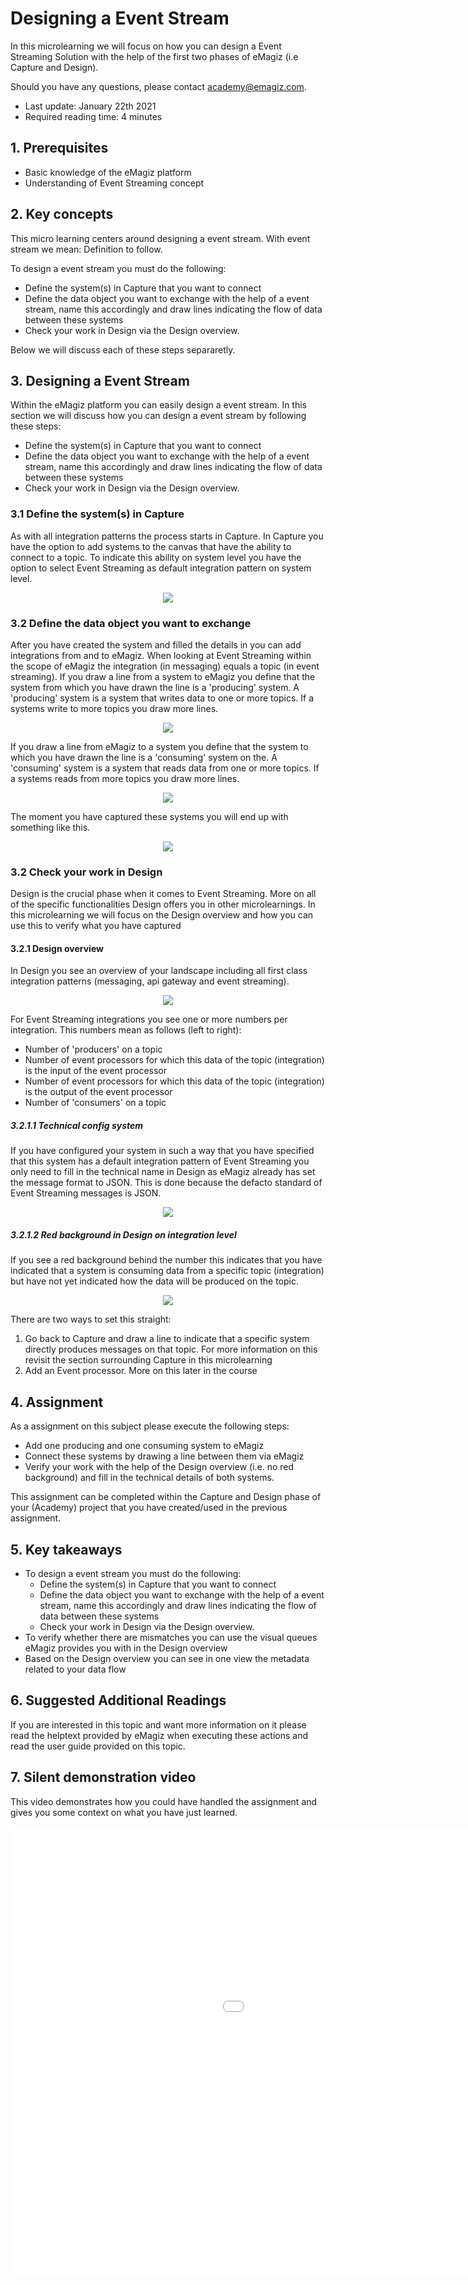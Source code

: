 # Designing a Event Stream

In this microlearning we will focus on how you can design a Event Streaming Solution with the help of the first two phases of eMagiz (i.e Capture and Design).

Should you have any questions, please contact academy@emagiz.com.

- Last update: January 22th 2021
- Required reading time: 4 minutes

## 1. Prerequisites
- Basic knowledge of the eMagiz platform
- Understanding of Event Streaming concept

## 2. Key concepts
This micro learning centers around designing a event stream.
With event stream we mean: Definition to follow.

To design a event stream you must do the following:

- Define the system(s) in Capture that you want to connect
- Define the data object you want to exchange with the help of a event stream, name this accordingly and draw lines indicating the flow of data between these systems
- Check your work in Design via the Design overview.

Below we will discuss each of these steps separaretly.

## 3. Designing a Event Stream

Within the eMagiz platform you can easily design a event stream.
In this section we will discuss how you can design a event stream by following these steps:

- Define the system(s) in Capture that you want to connect
- Define the data object you want to exchange with the help of a event stream, name this accordingly and draw lines indicating the flow of data between these systems
- Check your work in Design via the Design overview.

### 3.1 Define the system(s) in Capture

As with all integration patterns the process starts in Capture. In Capture you have the option to add systems to the canvas that have the ability to connect to a topic.
To indicate this ability on system level you have the option to select Event Streaming as default integration pattern on system level.

<p align="center"><img src="../../img/microlearning/ml-designing-a-event-stream--capture-es-system-config.png"></p>

### 3.2 Define the data object you want to exchange

After you have created the system and filled the details in you can add integrations from and to eMagiz. When looking at Event Streaming within the scope of eMagiz the integration (in messaging) equals a topic (in event streaming).
If you draw a line from a system to eMagiz you define that the system from which you have drawn the line is a 'producing' system. A 'producing' system is a system that writes data to one or more topics. If a systems write to more topics you draw more lines.

<p align="center"><img src="../../img/microlearning/ml-designing-a-event-stream--capture-es-producing-integration.png"></p>

If you draw a line from eMagiz to a system you define that the system to which you have drawn the line is a 'consuming' system on the. A 'consuming' system is a system that reads data from one or more topics. If a systems reads from more topics you draw more lines.

<p align="center"><img src="../../img/microlearning/ml-designing-a-event-stream--capture-es-consuming-integration.png"></p>

The moment you have captured these systems you will end up with something like this.

<p align="center"><img src="../../img/microlearning/ml-designing-a-event-stream--capture-es-result.png"></p>

### 3.2 Check your work in Design

Design is the crucial phase when it comes to Event Streaming. More on all of the specific functionalities Design offers you in other microlearnings. 
In this microlearning we will focus on the Design overview and how you can use this to verify what you have captured

#### 3.2.1 Design overview

In Design you see an overview of your landscape including all first class integration patterns (messaging, api gateway and event streaming).

<p align="center"><img src="../../img/microlearning/ml-designing-a-event-stream--design-overview.png"></p>

For Event Streaming integrations you see one or more numbers per integration. This numbers mean as follows (left to right):

- Number of 'producers' on a topic
- Number of event processors for which this data of the topic (integration) is the input of the event processor
- Number of event processors for which this data of the topic (integration) is the output of the event processor
- Number of 'consumers' on a topic

##### 3.2.1.1 Technical config system

If you have configured your system in such a way that you have specified that this system has a default integration pattern of Event Streaming you only need to fill in the technical name in Design
as eMagiz already has set the message format to JSON. This is done because the defacto standard of Event Streaming messages is JSON.

<p align="center"><img src="../../img/microlearning/ml-designing-a-event-stream--design-technical-config-system.png"></p>

##### 3.2.1.2 Red background in Design on integration level

If you see a red background behind the number this indicates that you have indicated that a system is consuming data from a specific topic (integration) 
but have not yet indicated how the data will be produced on the topic.

<p align="center"><img src="../../img/microlearning/ml-designing-a-event-stream--design-consumer-without-producer.png"></p>

There are two ways to set this straight:

1. Go back to Capture and draw a line to indicate that a specific system directly produces messages on that topic. For more information on this revisit the section surrounding Capture in this microlearning
2. Add an Event processor. More on this later in the course


## 4. Assignment

As a assignment on this subject please execute the following steps:
- Add one producing and one consuming system to eMagiz
- Connect these systems by drawing a line between them via eMagiz
- Verify your work with the help of the Design overview (i.e. no red background) and fill in the technical details of both systems.

This assignment can be completed within the Capture and Design phase of your (Academy) project that you have created/used in the previous assignment.

## 5. Key takeaways

- To design a event stream you must do the following:
	- Define the system(s) in Capture that you want to connect
	- Define the data object you want to exchange with the help of a event stream, name this accordingly and draw lines indicating the flow of data between these systems
	- Check your work in Design via the Design overview.
- To verify whether there are mismatches you can use the visual queues eMagiz provides you with in the Design overview
- Based on the Design overview you can see in one view the metadata related to your data flow

## 6. Suggested Additional Readings

If you are interested in this topic and want more information on it please read the helptext provided by eMagiz when executing these actions and read the user guide provided on this topic.

## 7. Silent demonstration video

This video demonstrates how you could have handled the assignment and gives you some context on what you have just learned.

<iframe width="1280" height="720" src="../../vid/microlearning/microlearning-designing-a-event-stream.mp4" frameborder="0" allow="accelerometer; autoplay; clipboard-write; encrypted-media; gyroscope; picture-in-picture" allowfullscreen></iframe>